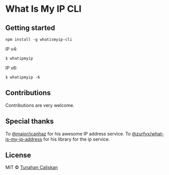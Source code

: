 # What Is My IP CLI

## Getting started

`npm install -g whatismyip-cli`

IP v4:
```
$ whatipmyip
```

IP v6:
```
$ whatipmyip -6
```

## Contributions

Contributions are very welcome.

## Special thanks

To [@major/icanhaz](https://github.com/major/icanhaz) for his awesome IP address service.
To [@zurfyx/what-is-my-ip-address](https://github.com/zurfyx/what-is-my-ip-address) for his library for the ip service.

## License

MIT © [Tunahan Caliskan](https://tunahancaliskan.com)
